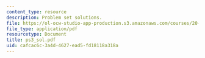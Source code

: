 ```yaml
---
content_type: resource
description: Problem set solutions.
file: https://ol-ocw-studio-app-production.s3.amazonaws.com/courses/20-106j-systems-microbiology-fall-2006/cafcac6c3a4d4627ead5fd18118a318a_ps3_sol.pdf
file_type: application/pdf
resourcetype: Document
title: ps3_sol.pdf
uid: cafcac6c-3a4d-4627-ead5-fd18118a318a
---
```

